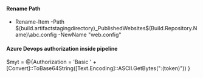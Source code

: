 #### Rename Path
  - Rename-Item -Path $(build.artifactstagingdirectory)\_PublishedWebsites\$(Build.Repository.Name)\abc.config -NewName "web.config"

#### Azure Devops authorization inside pipeline 
$myt = @{Authorization = 'Basic ' + [Convert]::ToBase64String([Text.Encoding]::ASCII.GetBytes(":$($token)")) }
